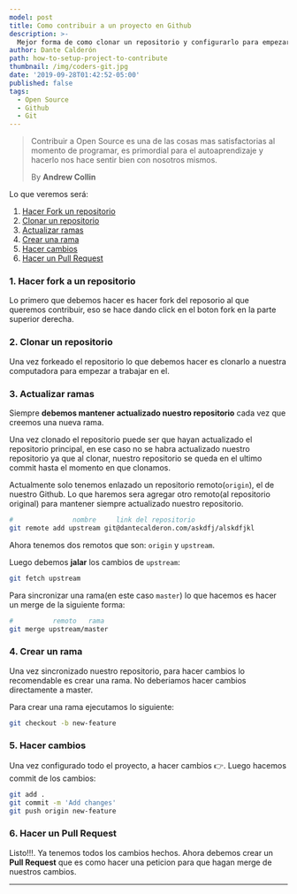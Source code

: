 ```yaml
---
model: post
title: Como contribuir a un proyecto en Github
description: >-
  Mejor forma de como clonar un repositorio y configurarlo para empezar a contribuir.
author: Dante Calderón
path: how-to-setup-project-to-contribute
thumbnail: /img/coders-git.jpg
date: '2019-09-28T01:42:52-05:00'
published: false
tags:
  - Open Source
  - Github
  - Git
---
```


> Contribuir a Open Source es una de las cosas mas satisfactorias al momento de programar, es primordial para el autoaprendizaje y hacerlo nos hace sentir bien con nosotros mismos. 
> 
>    By **Andrew Collin**


Lo que veremos será:


1. [Hacer Fork un repositorio](#1-hacer-fork-a-un-repositorio)
2. [Clonar un repositorio](#2-clonar-un-repositorio)
3. [Actualizar ramas](#3-actualizar-ramas)
4. [Crear una rama](#4-crear-un-rama)
5. [Hacer cambios](#5-hacer-cambios)
6. [Hacer un Pull Request](#6-hacer-un-pull-request)


### 1. Hacer fork a un repositorio

Lo primero que debemos hacer es hacer fork del reposorio al que queremos contribuir, eso se hace dando click en el boton fork en la
parte superior derecha.

### 2. Clonar un repositorio

Una vez forkeado el repositorio lo que debemos hacer es clonarlo a nuestra computadora para empezar a trabajar en el.

### 3. Actualizar ramas

Siempre **debemos mantener actualizado nuestro repositorio** cada vez que creemos una nueva rama.

Una vez clonado el repositorio puede ser que hayan actualizado el repositorio principal, en ese caso no se habra actualizado nuestro repositorio ya que al clonar, nuestro repositorio se queda en el ultimo commit hasta el momento en que clonamos.

Actualmente solo tenemos enlazado un repositorio remoto(`origin`), el de nuestro Github. Lo que haremos sera agregar otro remoto(al repositorio original) para mantener siempre actualizado nuestro repositorio.

```bash
#               nombre     link del repositorio
git remote add upstream git@dantecalderon.com/askdfj/alskdfjkl
```

Ahora tenemos dos remotos que son: `origin` y `upstream`.

Luego debemos **jalar** los cambios de `upstream`:

```bash
git fetch upstream
```

Para sincronizar una rama(en este caso `master`) lo que hacemos es hacer un merge de la siguiente forma:

```bash
#          remoto   rama
git merge upstream/master
```

### 4. Crear un rama

Una vez sincronizado nuestro repositorio, para hacer cambios lo recomendable es crear una rama. No deberiamos hacer cambios directamente a master.

Para crear una rama ejecutamos lo siguiente:
```bash
git checkout -b new-feature
```

### 5. Hacer cambios

Una vez configurado todo el proyecto, a hacer cambios 👉.
Luego hacemos commit de los cambios:
```bash
git add .
git commit -m 'Add changes'
git push origin new-feature
```


### 6. Hacer un Pull Request

Listo!!!. Ya tenemos todos los cambios hechos. Ahora debemos crear un **Pull Request** que es como hacer una peticion para que hagan merge de nuestros cambios.



---